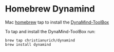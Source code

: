 # Homebrew Dynamind

Mac [homebrew][] tap to install the [DynaMind-ToolBox][]

To tap and install the DynaMind-ToolBox run:

```
brew tap christianurich/dynamind
brew install dynamind
```

[homebrew]:http://brew.sh
[DynaMind-ToolBox]:https://github.com/iut-ibk/DynaMind-ToolBox
